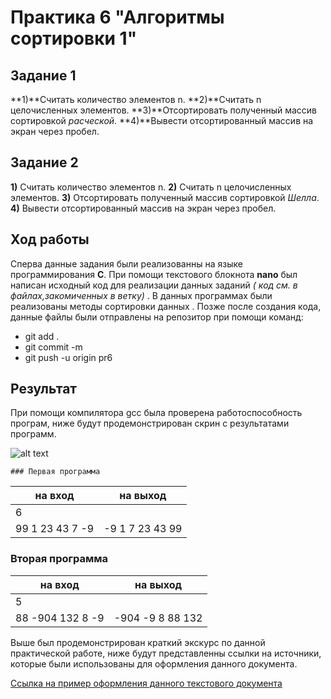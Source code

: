 # **Практика 6 "Алгоритмы сортировки 1"**

## **Задание 1**

**1)**Считать количество элементов n.
**2)**Считать n целочисленных элементов.
**3)**Отсортировать полученный массив сортировкой *расческой*.
**4)**Вывести отсортированный массив на экран через пробел.

## **Задание 2**

**1)** Считать количество элементов n.
**2)** Считать n целочисленных элементов.
**3)** Отсортировать полученный массив сортировкой *Шелла*.
**4)** Вывести отсортированный массив на экран через пробел.

## **Ход работы**

Сперва данные задания были реализованны на языке программирования **C**. При помощи текстового блокнота **nano** был написан исходный код для реализации данных заданий _( код см. в файлах,закомиченных в ветку)_ . В данных программах были реализованы  методы сортировки данных  . Позже после создания кода, данные файлы были отправлены на репозитор при помощи команд:
  - git add .  
  - git commit -m
  - git push -u origin pr6
  
  ##  Результат 
  
  При помощи компилятора gcc была проверена работоспособность програм, ниже будут продемонстрирован скрин с результатами программ.
  
  ![alt text](https://pp.userapi.com/c850736/v850736419/ecbba/VqwuZy0fWI8.jpg)
  
    ### Первая программа 
 
| на вход        |  на выход     | 
| -------------- |:-------------:| 
| 6              |               |
| 99 1 23 43 7 -9|-9 1 7 23 43 99|   

### Вторая программа
 
| на вход        |  на выход      | 
| -------------- |:--------------:| 
| 5              |                |
|88 -904 132 8 -9|-904 -9 8 88 132|

  Выше был продемонстрирован краткий экскурс по данной практической работе, ниже будут представленны ссылки на источники, которые были использованы для оформления данного документа.
 
 [Ссылка на пример оформления данного текстового документа](https://github.com/adam-p/markdown-here/wiki/Markdown-Cheatsheet)
  
  


